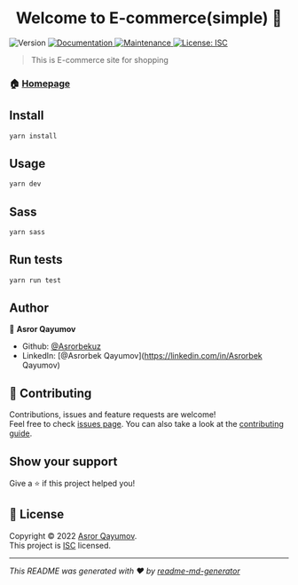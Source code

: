 <h1 align="center">Welcome to E-commerce(simple) 👋</h1>
<p>
  <img alt="Version" src="https://img.shields.io/badge/version-0.0.1-blue.svg?cacheSeconds=2592000" />
  <a href="https://github.com/Asrorbekuz/E-commerce-simple-#readme" target="_blank">
    <img alt="Documentation" src="https://img.shields.io/badge/documentation-yes-brightgreen.svg" />
  </a>
  <a href="https://github.com/Asrorbekuz/E-commerce-simple-/graphs/commit-activity" target="_blank">
    <img alt="Maintenance" src="https://img.shields.io/badge/Maintained%3F-yes-green.svg" />
  </a>
  <a href="https://github.com/Asrorbekuz/E-commerce-simple-/blob/master/LICENSE" target="_blank">
    <img alt="License: ISC" src="https://img.shields.io/github/license/Asrorbekuz/E-commerce(simple)" />
  </a>
</p>

> This is E-commerce site for shopping

### 🏠 [Homepage](https://github.com/Asrorbekuz/E-commerce-simple-#readme)

## Install

```sh
yarn install
```

## Usage

```sh
yarn dev
```
## Sass

```sh
yarn sass
```

## Run tests

```sh
yarn run test
```

## Author

👤 **Asror Qayumov**

* Github: [@Asrorbekuz](https://github.com/Asrorbekuz)
* LinkedIn: [@Asrorbek Qayumov](https://linkedin.com/in/Asrorbek Qayumov)

## 🤝 Contributing

Contributions, issues and feature requests are welcome!<br />Feel free to check [issues page](https://github.com/Asrorbekuz/E-commerce-simple-/issues). You can also take a look at the [contributing guide](https://github.com/Asrorbekuz/E-commerce-simple-/blob/master/CONTRIBUTING.md).

## Show your support

Give a ⭐️ if this project helped you!

## 📝 License

Copyright © 2022 [Asror Qayumov](https://github.com/Asrorbekuz).<br />
This project is [ISC](https://github.com/Asrorbekuz/E-commerce-simple-/blob/master/LICENSE) licensed.

***
_This README was generated with ❤️ by [readme-md-generator](https://github.com/kefranabg/readme-md-generator)_